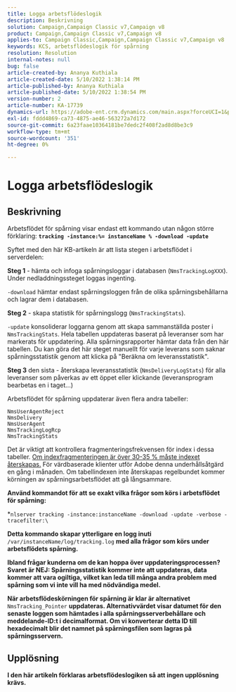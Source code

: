 ```yaml
---
title: Logga arbetsflödeslogik
description: Beskrivning
solution: Campaign,Campaign Classic v7,Campaign v8
product: Campaign,Campaign Classic v7,Campaign v8
applies-to: Campaign Classic,Campaign,Campaign Classic v7,Campaign v8
keywords: KCS, arbetsflödeslogik för spårning
resolution: Resolution
internal-notes: null
bug: false
article-created-by: Ananya Kuthiala
article-created-date: 5/10/2022 1:38:14 PM
article-published-by: Ananya Kuthiala
article-published-date: 5/10/2022 1:38:54 PM
version-number: 2
article-number: KA-17739
dynamics-url: https://adobe-ent.crm.dynamics.com/main.aspx?forceUCI=1&pagetype=entityrecord&etn=knowledgearticle&id=b1655370-66d0-ec11-a7b5-0022480a8e40
exl-id: fddd4869-ca73-4875-ae46-563272a7d172
source-git-commit: 6a23faae10364181be7dedc2f408f2ad8d8be3c9
workflow-type: tm+mt
source-wordcount: '351'
ht-degree: 0%

---
```


# Logga arbetsflödeslogik

## Beskrivning


Arbetsflödet för spårning visar endast ett kommando utan någon större förklaring: <b>`tracking -instance:%= instanceName % -download -update`</b>



Syftet med den här KB-artikeln är att lista stegen i arbetsflödet i serverdelen:

<b>Steg 1</b> - hämta och infoga spårningsloggar i databasen (`NmsTrackingLogXXX`). Under nedladdningssteget loggas ingenting.

`-download` hämtar endast spårningsloggen från de olika spårningsbehållarna och lagrar dem i databasen.

<b>Steg 2</b> - skapa statistik för spårningslogg (`NmsTrackingStats`).

`-update` konsoliderar loggarna genom att skapa sammanställda poster i `NmsTrackingStats`. Hela tabellen uppdateras baserat på leveranser som har markerats för uppdatering. Alla spårningsrapporter hämtar data från den här tabellen. Du kan göra det här steget manuellt för varje leverans som saknar spårningsstatistik genom att klicka på &quot;Beräkna om leveransstatistik&quot;.

<b>Steg 3</b> den sista - återskapa leveransstatistik (`NmsDeliveryLogStats`) för alla leveranser som påverkas av ett öppet eller klickande (leveransprogram bearbetas en i taget...)

Arbetsflödet för spårning uppdaterar även flera andra tabeller:

```
NmsUserAgentReject 
NmsDelivery 
NmsUserAgent 
NmsTrackingLogRcp 
NmsTrackingStats
```

Det är viktigt att kontrollera fragmenteringsfrekvensen för index i dessa tabeller. <u>Om indexfragmenteringen är över 30-35 % måste indexet återskapas.</u> För värdbaserade klienter utför Adobe denna underhållsåtgärd en gång i månaden. Om tabellindexen inte återskapas regelbundet kommer körningen av spårningsarbetsflödet att gå långsammare.

<b>Använd kommandot för att se exakt vilka frågor som körs i arbetsflödet för spårning:</b>

*`nlserver tracking -instance:instanceName -download -update -verbose -tracefilter:\`<b>

Detta kommando skapar ytterligare en logg inuti </b>`/var/instanceName/log/tracking.log` <b>med alla frågor som körs under arbetsflödets spårning.

Ibland frågar kunderna om de kan hoppa över uppdateringsprocessen? Svaret är NEJ: Spårningsstatistik kommer inte att uppdateras, data kommer att vara ogiltiga, vilket kan leda till många andra problem med spårning som vi inte vill ha med nödvändiga medel.

När arbetsflödeskörningen för spårning är klar är alternativet </b>`NmsTracking_Pointer` <b>uppdateras. Alternativvärdet visar datumet för den senaste loggen som hämtades i alla spårningsserverbehållare och meddelande-ID:t i decimalformat. Om vi konverterar detta ID till hexadecimalt blir det namnet på spårningsfilen som lagras på spårningsservern.


## Upplösning


I den här artikeln förklaras arbetsflödeslogiken så att ingen upplösning krävs.
